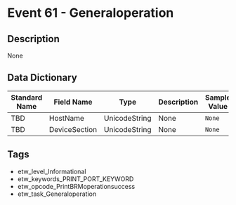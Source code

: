 # Event 61 - Generaloperation

## Description
None

## Data Dictionary
|Standard Name|Field Name|Type|Description|Sample Value|
|---|---|---|---|---|
|TBD|HostName|UnicodeString|None|`None`|
|TBD|DeviceSection|UnicodeString|None|`None`|

## Tags
* etw_level_Informational
* etw_keywords_PRINT_PORT_KEYWORD
* etw_opcode_PrintBRMoperationsuccess
* etw_task_Generaloperation